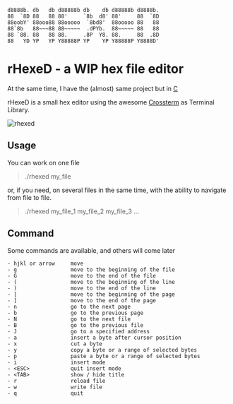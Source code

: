 ```
d8888b. db   db d88888b db    db d88888b d8888b.
88  `8D 88   88 88'     `8b  d8' 88'     88  `8D
88oobY' 88ooo88 88ooooo  `8bd8'  88ooooo 88   88
88`8b   88~~~88 88~~~~~  .dPYb.  88~~~~~ 88   88
88 `88. 88   88 88.     .8P  Y8. 88.     88  .8D
88   YD YP   YP Y88888P YP    YP Y88888P Y8888D'
```


# rHexeD - a WIP hex file editor
At the same time, I have the (almost) same project but in [C](https://github.com/LittleB0xes/hexed)

rHexeD is a small hex editor using the awesome [Crossterm](https://github.com/crossterm-rs/crossterm) as Terminal Library.



![rhexed](http://url/to/img.png)

## Usage
You can work on one file
> ./rhexed my_file

or, if you need, on several files in the same time, with the ability to navigate from file to file.
> ./rhexed my_file_1 my_file_2 my_file_3 ...


## Command
Some commands are available, and others will come later

```
- hjkl or arrow     move 
- g                 move to the beginning of the file
- G                 move to the end of the file
- (                 move to the beginning of the line
- )                 move to the end of the line
- [                 move to the beginning of the page
- ]                 move to the end of the page
- n                 go to the next page
- b                 go to the previous page
- N                 go to the next file
- B                 go to the previous file
- J                 go to a specified address
- a                 insert a byte after cursor position
- x                 cut a byte
- y                 copy a byte or a range of selected bytes
- p                 paste a byte or a range of selected bytes
- i                 insert mode
- <ESC>             quit insert mode
- <TAB>             show / hide title
- r                 reload file
- w                 write file
- q                 quit
```


